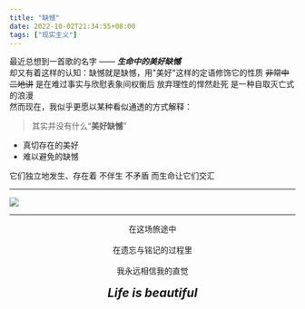 ```yaml
---
title: "缺憾"
date: 2022-10-02T21:34:55+08:00
tags: ["现实主义"]
---
```


  最近总想到一首歌的名字 —— ***生命中的美好缺憾*** <br>
  却又有着这样的认知：缺憾就是缺憾，用"美好"这样的定语修饰它的性质 <del>非常中二地讲</del> 是在难过事实与欣慰表象间权衡后 放弃理性的悍然赴死 是一种自取灭亡式的浪漫<br>
  然而现在，我似乎更愿以某种看似通透的方式解释：<br>
  
  > 其实并没有什么“**美好缺憾**” 

 - 真切存在的美好
 - 难以避免的缺憾 

 它们独立地发生、存在着 不伴生 不矛盾 而生命让它们交汇

---

![](https://cdn.jsdelivr.net/gh/AlexLiu2022/resources/img/string-moon.JPG)

---


<center>
在这场旅途中
<br><br>
在遗忘与铭记的过程里
<br><br>
我永远相信我的直觉
<br><br>
</center>

 <center><strong><em><span style = "font-size: 1.5em">
 Life is beautiful
 </span></em></strong></center>
